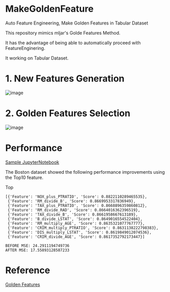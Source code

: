 # MakeGoldenFeature
Auto Feature Engineering, Make Golden Features in Tabular Dataset

This repository mimics mljar's Golde Features Method.

It has the advantage of being able to automatically proceed with FeatureEnginering.

It working on Tabular Dataset.

# 1. New Features Generation

![image](https://github.com/HaloKim/MakeGoldenFeature/assets/44603549/b78517cc-ae4e-4c1f-aa2a-7e366fb0e418)


# 2. Golden Features Selection

![image](https://github.com/HaloKim/MakeGoldenFeature/assets/44603549/f635cfa8-90d3-427e-b89b-925cf1a75fc5)

# Performance

[Sample JupyterNotebook](https://github.com/HaloKim/MakeGoldenFeature/blob/main/GoldenFeature-BostonDataset.ipynb)

The Boston dataset showed the following performance improvements using the Top10 feature.

Top
```
[{'Feature': 'NOX_plus_PTRATIO', 'Score': 0.8822110289465535},
 {'Feature': 'RM_divide_B', 'Score': 0.8669953317836949},
 {'Feature': 'TAX_plus_PTRATIO', 'Score': 0.8668896359860812},
 {'Feature': 'RM_divide_RAD', 'Score': 0.8664016362396519},
 {'Feature': 'TAX_divide_B', 'Score': 0.8661958667613189},
 {'Feature': 'B_divide_LSTAT', 'Score': 0.8649016554522404},
 {'Feature': 'RM_multiply_AGE', 'Score': 0.8635321077767777},
 {'Feature': 'CRIM_multiply_PTRATIO', 'Score': 0.8631138222798383},
 {'Feature': 'DIS_multiply_LSTAT', 'Score': 0.8619849012074536},
 {'Feature': 'CRIM_divide_AGE', 'Score': 0.8617352792173447}]
```

```
BEFORE MSE: 24.2911194749736
AFTER MSE: 17.55893128587233
```

# Reference

[Golden Features](https://mljar.com/automated-machine-learning/golden-features/)
